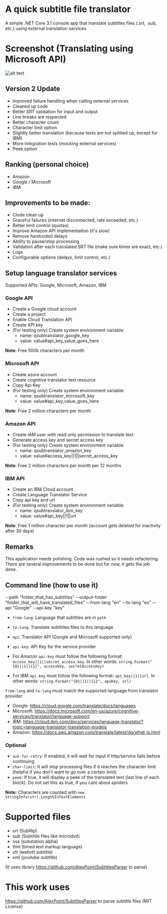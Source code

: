 # A quick subtitle file translator
A simple .NET Core 3.1 console app that translate subtitles files (.srt, .sub, etc.) using external translation services.

# Screenshot (Translating using Microsoft API)
![alt text](https://raw.githubusercontent.com/jonwolfdev/QuickSubtitleTranslator/master/microsoft_screenshot.jpg)

## Version 2 Update
- Improved failure handling when calling external services
- Cleaned up code
- Better SRT validation for input and output
- Line breaks are respected
- Better character count
- Character limit option
- Slightly better translation (because texts are not splitted up, except for IBM)
- More integration tests (mocking external services)
- Peek option

## Ranking (personal choice)
- Amazon
- Google / Microsoft
- IBM

## Improvements to be made:
- Clode clean up
- Graceful failures (internet disconnected, rate exceeded, etc.)
- Better limit control (quotas)
- Improve Amazon API implementation (it's slow)
- Remove hardcoded delays
- Ability to pause/stop processing
- Validation after each translated SRT file (make sure times are exact, etc.)
- Logs
- Configurable options (delays, limit control, etc.)

## Setup language translator services
Supported APIs: Google, Microsoft, Amazon, IBM

### Google API
- Create a Google cloud account
- Create a project
- Enable Cloud Translation API
- Create API key
- (For testing only) Create system environment variable:
    - name: qsubtranslator_google_key
    - value: value#api_key_value_goes_here

**Note**: Free 500k characters per month

### Microsoft API
- Create azure account
- Create cognitive translator text resource
- Copy Api Key
- (For testing only) Create system environment variable:
    - name: qsubtranslator_microsoft_key
    - value: value#api_key_value_goes_here

**Note**: Free 2 million characters per month

### Amazon API
- Create IAM user with read only permission to translate text
- Generate access key and secret access key
- (For testing only) Create system environment variable:
    - name: qsubtranslator_amazon_key
    - value: value#access_key||1||secret_access_key

**Note**: Free 2 million characters per month per 12 months

### IBM API
- Create an IBM Cloud account
- Create Language Translator Service
- Copy api key and url
- (For testing only) Create system environment variable:
    - name: qsubtranslator_ibm_key
    - value: value#api_key||1||url

**Note**: Free 1 million character per month (account gets deleted for inactivity after 30 days)

## Remarks
This application needs polishing. Code was rushed so it needs refactoring. There are several improvements to be done but for now, it gets the job done.

## Command line (how to use it)
--path "folder_that_has_subtitles" --output-folder "folder_that_will_have_translated_files" --from-lang "en" --to-lang "es" --api "Google" --api-key "key"

- `from-lang`: Language that subtitles are in `path`
- `to-lang`: Translate subtitiles files to this language
- `api`: Translator API (Google and Microsoft supported only)
- `api-key`: APi Key for the service provider

- For Amazon `api-key` must follow the following format: `access_key||1||secret_access_key`. In other words: `string.Format("{0}||1||{1}", accessKey, secretAccessKey)`
- For IBM `api-key` must follow the following format: `api_key||1||url`. In other words: `string.Format("{0}||1||{1}", apiKey, url)`

`from-lang` and `to-lang` must match the supported language from translator provider
 - Google: https://cloud.google.com/translate/docs/languages
 - Microsoft: https://docs.microsoft.com/en-us/azure/cognitive-services/translator/language-support
 - IBM: https://cloud.ibm.com/docs/services/language-translator?topic=language-translator-translation-models
 - Amazon: https://docs.aws.amazon.com/translate/latest/dg/what-is.html


### Optional
- `ask-for-retry`: If enabled, it will wait for input if http/service fails before continuing
- `char-limit`: It will stop processing files if it reaches the character limit (helpful if you don't want to go over a certain limit)
- `peek`: If true, it will display a peek of the translated text (last line of each block). Do not set this as true, if you care about spoilers

**Note:** Characters are counted with `new StringInfo(str).LengthInTextElements`

# Supported files
- srt (SubRip)
- sub (Subtitile files like microdvd)
- ssa (substation alpha)
- ttml (timed text markup language)
- vtt (webvtt subtitle)
- xml (youtube subtitle)

(It uses library https://github.com/AlexPoint/SubtitlesParser to parse)

# This work uses
https://github.com/AlexPoint/SubtitlesParser to parse subtitle files (MIT License)